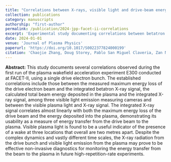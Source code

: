 ```yaml
---
title: "Correlations between X-rays, visible light and drive-beam energy loss observed in plasma wakefield acceleration experiments at FACET-II"
collection: publications
category: manuscripts
authorship: "first-author"
permalink: /publication/2024-jpp-facet-ii-correlations
excerpt: 'Experimental study documenting correlations between betatron X-ray signals, visible plasma light, and drive beam energy loss in plasma wakefield acceleration, demonstrating non-invasive diagnostics for energy transfer monitoring.'
date: 2024-01-01
venue: 'Journal of Plasma Physics'
paperurl: 'https://doi.org/10.1017/S0022377824000199'
citation: 'Chaojie Zhang, Doug Storey, Pablo San Miguel Claveria, Zan Nie, Kenneth A. Marsh, Warren B. Mori, Erik Adli, Weiming An, Robert Ariniello, Gevy J. Cao, Christine Clark, Sebastien Corde, Thamine Dalichaouch, Christopher E. Doss, Claudio Emma, Henrik Ekerfelt, Elias Gerstmayr, Spencer Gessner, Claire Hansel, Alexander Knetsch, Valentina Lee, Fei Li, Mike Litos, Brendan O'Shea, Glen White, Gerry Yocky, Viktoriia Zakharova, Mark Hogan, Chan Joshi, "Correlations between X-rays, visible light and drive-beam energy loss observed in plasma wakefield acceleration experiments at FACET-II," <i>J. Plasma Phys.</i> 90, 905900101 (2024).'
---
```


**Abstract:** This study documents several correlations observed during the first run of the plasma wakefield acceleration experiment E300 conducted at FACET-II, using a single drive electron bunch. The established correlations include those between the measured maximum energy loss of the drive electron beam and the integrated betatron X-ray signal, the calculated total beam energy deposited in the plasma and the integrated X-ray signal, among three visible light emission measuring cameras and between the visible plasma light and X-ray signal. The integrated X-ray signal correlates almost linearly with both the maximum energy loss of the drive beam and the energy deposited into the plasma, demonstrating its usability as a measure of energy transfer from the drive beam to the plasma. Visible plasma light is found to be a useful indicator of the presence of a wake at three locations that overall are two metres apart. Despite the complex dynamics and vastly different time scales, the X-ray radiation from the drive bunch and visible light emission from the plasma may prove to be effective non-invasive diagnostics for monitoring the energy transfer from the beam to the plasma in future high-repetition-rate experiments.
